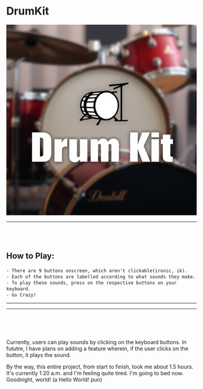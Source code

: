 # DrumKit 
![DrumKit](./meta.jpg)

<hr><br><br>

## How to Play:
    - There are 9 buttons onscreen, which aren't clickable(ironic, ik).
    - Each of the buttons are labelled according to what sounds they make.
    - To play these sounds, press on the respective buttons on your keyboard.
    - Go Crazy!

<hr><hr><br><br><br>

Currently, users can play sounds by clicking on the keyboard buttons. In fututre, I have plans on adding a feature wherein, if the user clicks on the button, it plays the sound.

By the way, this entire project, from start to finish, took me about 1.5 hours. It's currently 1:20 a.m. and I'm feeling quite tired. I'm going to bed now. Goodnight, world! (a Hello World! pun)